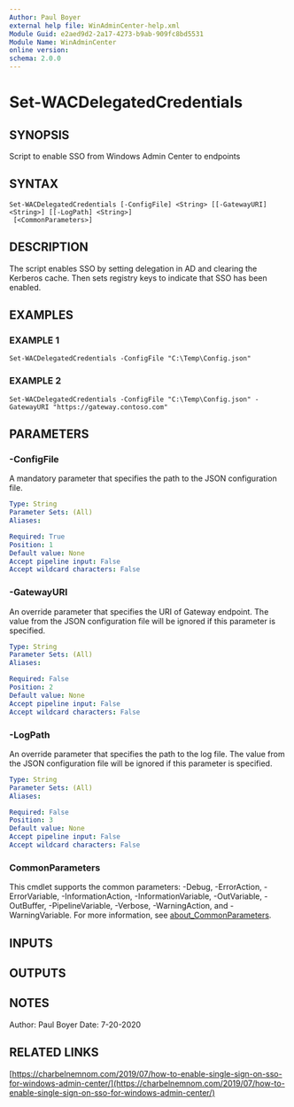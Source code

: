 ```yaml
---
Author: Paul Boyer
external help file: WinAdminCenter-help.xml
Module Guid: e2aed9d2-2a17-4273-b9ab-909fc8bd5531
Module Name: WinAdminCenter
online version:
schema: 2.0.0
---
```


# Set-WACDelegatedCredentials

## SYNOPSIS
Script to enable SSO from Windows Admin Center to endpoints

## SYNTAX

```
Set-WACDelegatedCredentials [-ConfigFile] <String> [[-GatewayURI] <String>] [[-LogPath] <String>]
 [<CommonParameters>]
```

## DESCRIPTION
The script enables SSO by setting delegation in AD and clearing the Kerberos cache.
Then sets registry keys to indicate that SSO has been enabled.

## EXAMPLES

### EXAMPLE 1
```
Set-WACDelegatedCredentials -ConfigFile "C:\Temp\Config.json"
```

### EXAMPLE 2
```
Set-WACDelegatedCredentials -ConfigFile "C:\Temp\Config.json" -GatewayURI "https://gateway.contoso.com"
```

## PARAMETERS

### -ConfigFile
A mandatory parameter that specifies the path to the JSON configuration file.

```yaml
Type: String
Parameter Sets: (All)
Aliases:

Required: True
Position: 1
Default value: None
Accept pipeline input: False
Accept wildcard characters: False
```

### -GatewayURI
An override parameter that specifies the URI of Gateway endpoint.
The value from the JSON configuration file will be ignored if this parameter is specified.

```yaml
Type: String
Parameter Sets: (All)
Aliases:

Required: False
Position: 2
Default value: None
Accept pipeline input: False
Accept wildcard characters: False
```

### -LogPath
An override parameter that specifies the path to the log file.
The value from the JSON configuration file will be ignored if this parameter is specified.

```yaml
Type: String
Parameter Sets: (All)
Aliases:

Required: False
Position: 3
Default value: None
Accept pipeline input: False
Accept wildcard characters: False
```

### CommonParameters
This cmdlet supports the common parameters: -Debug, -ErrorAction, -ErrorVariable, -InformationAction, -InformationVariable, -OutVariable, -OutBuffer, -PipelineVariable, -Verbose, -WarningAction, and -WarningVariable. For more information, see [about_CommonParameters](http://go.microsoft.com/fwlink/?LinkID=113216).

## INPUTS

## OUTPUTS

## NOTES
Author: Paul Boyer
Date: 7-20-2020

## RELATED LINKS

[https://charbelnemnom.com/2019/07/how-to-enable-single-sign-on-sso-for-windows-admin-center/](https://charbelnemnom.com/2019/07/how-to-enable-single-sign-on-sso-for-windows-admin-center/)

